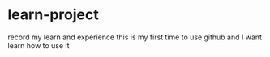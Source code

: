 # learn-project
record my learn and experience
this is my first time to use github and I want learn how to use it
